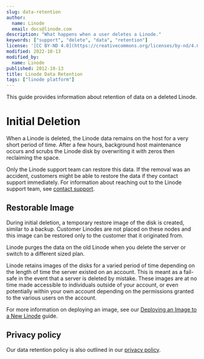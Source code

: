 ```yaml
---
slug: data-retention
author:
  name: Linode
  email: docs@linode.com
description: "What happens when a user deletes a Linode."
keywords: ["support", "delete", "data", "retention"]
license: '[CC BY-ND 4.0](https://creativecommons.org/licenses/by-nd/4.0)'
modified: 2022-10-13
modified_by:
  name: Linode
published: 2012-10-13
title: Linode Data Retention
tags: ["linode platform"]
---
```


This guide provides information about retention of data on a deleted Linode.

# Initial Deletion

When a Linode is deleted, the Linode data remains on the host for a very short period of time. After a few hours, background host maintenance occurs and scrubs the Linode disk by overwriting it with zeros then reclaiming the space.

Only the Linode support team can restore this data. If the removal was an accident, customers might be able to restore the data if they contact support immediately. For information about reaching out to the Linode support team, see [contact support](/docs/guides/support/).

## Restorable Image

During initial deletion, a temporary restore image of the disk is created, similar to a backup. Customer Linodes are not placed on these nodes and this image can be restored only to the customer that it originated from.

Linode purges the data on the old Linode when you delete the server or switch to a different sized plan.

Linode retains images of the disks for a varied period of time depending on the length of time the server existed on an account. This is meant as a fail-safe in the event that a server is deleted by mistake. These images are at no time made accessible to individuals outside of your account, or even potentially within your own account depending on the permissions granted to the various users on the account.

For more information on deploying an image, see our [Deploying an Image to a New Linode](https://www.linode.com/docs/products/tools/images/guides/deploy-image-to-new-linode/) guide.


## Privacy policy

Our data retention policy is also outlined in our [privacy policy](https://www.linode.com/legal-privacy/).